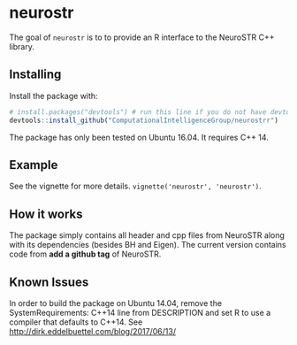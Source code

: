 # neurostr 
The goal of `neurostr` is to to provide an R interface to the NeuroSTR C++ library.

## Installing   
Install the package with:  
```r
# install.packages("devtools") # run this line if you do not have devtools installed
devtools::install_github("ComputationalIntelligenceGroup/neurostrr")
``` 

The package has only been tested on Ubuntu 16.04. It requires C++ 14.

## Example  
See the vignette for more details. `vignette('neurostr', 'neurostr')`. 

## How it works 
The package simply contains all header and cpp files from NeuroSTR along with its dependencies (besides BH and Eigen). The current version contains code from **add a github tag** of NeuroSTR. 

## Known Issues  
In order to build the package on Ubuntu 14.04, remove the SystemRequirements: C++14 line from DESCRIPTION and set R to use a compiler that defaults to C++14. 
See <http://dirk.eddelbuettel.com/blog/2017/06/13/>

